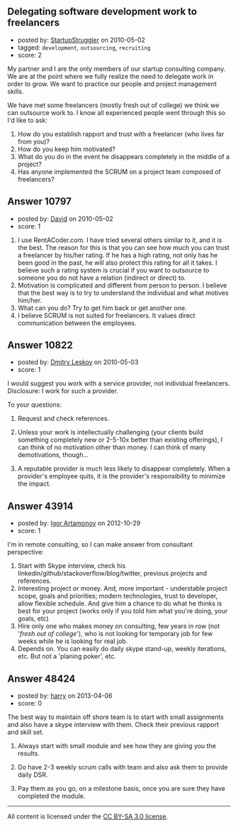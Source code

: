 ## Delegating software development work to freelancers

- posted by: [StartupStruggler](https://stackexchange.com/users/-1/2843-startupstruggler) on 2010-05-02
- tagged: `development`, `outsourcing`, `recruiting`
- score: 2

My partner and I are the only members of our startup consulting company. We are at the point where we fully realize the need to delegate work in order to grow. We want to practice our people and project management skills.

We have met some freelancers (mostly fresh out of college) we think we can outsource work to. I know all experienced people went through this so I'd like to ask:

1. How do you establish rapport and trust with a freelancer (who lives far from you)?
2. How do you keep him motivated?
3. What do you do in the event he disappears completely in the middle of a project?
4. Has anyone implemented the SCRUM on a project team composed of freelancers?




## Answer 10797

- posted by: [David](https://stackexchange.com/users/-1/2684-david) on 2010-05-02
- score: 1

 1. I use RentACoder.com. I have tried several others similar to it, and it is the best. The reason for this is that you can see how much you can trust a freelancer by his/her rating. If he has a high rating, not only has he been good in the past, he will also protect this rating for all it takes. I believe such a rating system is crucial if you want to outsource to someone you do not have a relation (indirect or direct) to.
 2. Motivation is complicated and different from person to person. I believe that the best way is to try to understand the individual and what motives him/her.
 3. What can you do? Try to get him back or get another one.
 4. I believe SCRUM is not suited for freelancers. It values direct communication between the employees.


## Answer 10822

- posted by: [Dmitry Leskov](https://stackexchange.com/users/-1/2093-dmitry-leskov) on 2010-05-03
- score: 1

I would suggest you work with a service provider, not individual freelancers. Disclosure: I work for such a provider. 

To your questions:

1. Request and check references.

2. Unless your work is intellectually challenging (your clients build something completely new or 2-5-10x better than existing offerings), I can think of no motivation other than money. I can think of many demotivations, though...

3. A reputable provider is much less likely to disappear completely. When a provider's employee quits, it is the provider's responsibility to minimize the impact.




## Answer 43914

- posted by: [Igor Artamonov](https://stackexchange.com/users/-1/21331-igor-artamonov) on 2012-10-29
- score: 1

I'm in remote consulting, so I can make answer from consultant perspective:

 1. Start with Skype interview, check his linkedin/github/stackoverflow/blog/twitter, previous projects and references.
 2. Interesting project or money. And, more important - understable project scope, goals and priorities; modern technologies, trust to developer, allow flexible schedule. And give him a chance to do what he thinks is best for your project (works only if you told him what you're doing, your goals, etc)
 3. Hire only one who makes money on consulting, few years in row (not '*fresh out of college*'), who is not looking for temporary job for few weeks while he is looking for real job.
 4. Depends on. You can easily do daily skype stand-up, weekly iterations, etc. But not a 'planing poker', etc.


## Answer 48424

- posted by: [harry](https://stackexchange.com/users/-1/25776-harry) on 2013-04-06
- score: 0

The best way to maintain off shore team is to start with small assignments and also have a skype interview with them. Check their previous rapport and skill set. 

1. Always start with small module and see how they are giving you the results.

2. Do have 2-3 weekly scrum calls with team and also ask them to provide daily DSR. 

3. Pay them as you go, on a milestone basis, once you are sure they have completed the module.





---

All content is licensed under the [CC BY-SA 3.0 license](https://creativecommons.org/licenses/by-sa/3.0/).
